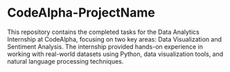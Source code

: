 # CodeAlpha-ProjectName
This repository contains the completed tasks for the Data Analytics Internship at CodeAlpha, focusing on two key areas: Data Visualization and Sentiment Analysis. The internship provided hands-on experience in working with real-world datasets using Python, data visualization tools, and natural language processing techniques.

